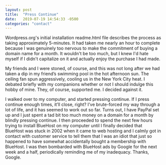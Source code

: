 ```yaml
---
layout: post
title:  "Press Continue"
date:   2019-07-19 14:54:33 -0500
categories: "contact"
---
```


Wordpress.org's initial installation readme.html file describes the process as taking approximately 5-minutes. It had taken me nearly an hour to complete because I was genuinely too nervous to make the commitment of buying a domain name for a month. It wouldn't be too much, but I knew I'd hate myself if I didn't capitalize on it and actually enjoy the purchase I had made.

My friends and I were stoned, of course, and this was not long after we had taken a dip in my friend’s swimming pool in the hot afternoon sun. The ceiling fan spun aggressively, cooling us in the New York City heat. I debated briefly with my companions whether or not I should indulge this hobby of mine. They, of course, supported me. I decided against it.

I walked over to my computer, and started pressing continue. If I press continue enough times, it’ll close, right? I’ve brute-forced my way through a lot of life, and it has seemed to work out so far. Turns out, I have PayPal set up and I just spent a tad bit too much money on a domain for a month by blindly pressing continue. I then proceeded to spend the next few hours trying to install BlueHost on my computer until I finally decided that BlueHost was stuck in 2002 when it came to web hosting and I calmly got in contact with customer service to tell them that I was an idiot that just so happened to have somewhat accidentally bought a membership with BlueHost. I was then bombarded with BlueHost ads by Google for the next week and a half, periodically reminding me of my inadequacy. Thanks, Google.